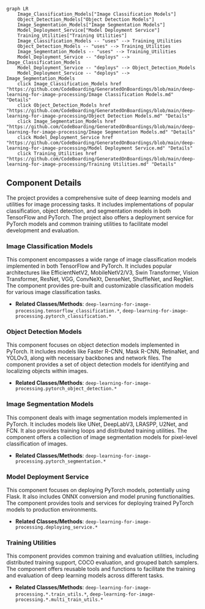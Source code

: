```mermaid
graph LR
    Image_Classification_Models["Image Classification Models"]
    Object_Detection_Models["Object Detection Models"]
    Image_Segmentation_Models["Image Segmentation Models"]
    Model_Deployment_Service["Model Deployment Service"]
    Training_Utilities["Training Utilities"]
    Image_Classification_Models -- "uses" --> Training_Utilities
    Object_Detection_Models -- "uses" --> Training_Utilities
    Image_Segmentation_Models -- "uses" --> Training_Utilities
    Model_Deployment_Service -- "deploys" --> Image_Classification_Models
    Model_Deployment_Service -- "deploys" --> Object_Detection_Models
    Model_Deployment_Service -- "deploys" --> Image_Segmentation_Models
    click Image_Classification_Models href "https://github.com/CodeBoarding/GeneratedOnBoardings/blob/main/deep-learning-for-image-processing/Image Classification Models.md" "Details"
    click Object_Detection_Models href "https://github.com/CodeBoarding/GeneratedOnBoardings/blob/main/deep-learning-for-image-processing/Object Detection Models.md" "Details"
    click Image_Segmentation_Models href "https://github.com/CodeBoarding/GeneratedOnBoardings/blob/main/deep-learning-for-image-processing/Image Segmentation Models.md" "Details"
    click Model_Deployment_Service href "https://github.com/CodeBoarding/GeneratedOnBoardings/blob/main/deep-learning-for-image-processing/Model Deployment Service.md" "Details"
    click Training_Utilities href "https://github.com/CodeBoarding/GeneratedOnBoardings/blob/main/deep-learning-for-image-processing/Training Utilities.md" "Details"
```

## Component Details

The project provides a comprehensive suite of deep learning models and utilities for image processing tasks. It includes implementations of popular classification, object detection, and segmentation models in both TensorFlow and PyTorch. The project also offers a deployment service for PyTorch models and common training utilities to facilitate model development and evaluation.

### Image Classification Models
This component encompasses a wide range of image classification models implemented in both TensorFlow and PyTorch. It includes popular architectures like EfficientNetV2, MobileNetV2/V3, Swin Transformer, Vision Transformer, ResNet, VGG, ConvNeXt, DenseNet, ShuffleNet, and RegNet. The component provides pre-built and customizable classification models for various image classification tasks.
- **Related Classes/Methods**: `deep-learning-for-image-processing.tensorflow_classification.*`, `deep-learning-for-image-processing.pytorch_classification.*`

### Object Detection Models
This component focuses on object detection models implemented in PyTorch. It includes models like Faster R-CNN, Mask R-CNN, RetinaNet, and YOLOv3, along with necessary backbones and network files. The component provides a set of object detection models for identifying and localizing objects within images.
- **Related Classes/Methods**: `deep-learning-for-image-processing.pytorch_object_detection.*`

### Image Segmentation Models
This component deals with image segmentation models implemented in PyTorch. It includes models like UNet, DeepLabV3, LRASPP, U2Net, and FCN. It also provides training loops and distributed training utilities. The component offers a collection of image segmentation models for pixel-level classification of images.
- **Related Classes/Methods**: `deep-learning-for-image-processing.pytorch_segmentation.*`

### Model Deployment Service
This component focuses on deploying PyTorch models, potentially using Flask. It also includes ONNX conversion and model pruning functionalities. The component provides tools and services for deploying trained PyTorch models to production environments.
- **Related Classes/Methods**: `deep-learning-for-image-processing.deploying_service.*`

### Training Utilities
This component provides common training and evaluation utilities, including distributed training support, COCO evaluation, and grouped batch samplers. The component offers reusable tools and functions to facilitate the training and evaluation of deep learning models across different tasks.
- **Related Classes/Methods**: `deep-learning-for-image-processing.*.train_utils.*`, `deep-learning-for-image-processing.*.multi_train_utils.*`
